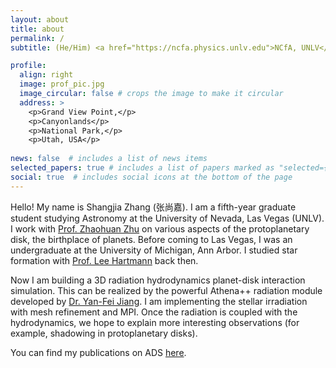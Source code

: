 ```yaml
---
layout: about
title: about
permalink: /
subtitle: (He/Him) <a href="https://ncfa.physics.unlv.edu">NCfA, UNLV</a>, PhD Candidate, Computational Astrophysicist

profile:
  align: right
  image: prof_pic.jpg
  image_circular: false # crops the image to make it circular
  address: >
    <p>Grand View Point,</p>
    <p>Canyonlands</p>
    <p>National Park,</p>
    <p>Utah, USA</p>
    
news: false  # includes a list of news items
selected_papers: true # includes a list of papers marked as "selected={true}"
social: true  # includes social icons at the bottom of the page
---
```


Hello! My name is Shangjia Zhang (张尚嘉). I am a fifth-year graduate student studying Astronomy at the University of Nevada, Las Vegas (UNLV). I work with [Prof. Zhaohuan Zhu](https://unlv-spfg.github.io/team/zhu-zhaohuan/) on various aspects of the protoplanetary disk, the birthplace of planets. Before coming to Las Vegas, I was an undergraduate at the University of Michigan, Ann Arbor. I studied star formation with [Prof. Lee Hartmann](https://sites.lsa.umich.edu/lhartm/) back then.

Now I am building a 3D radiation hydrodynamics planet-disk interaction simulation. This can be realized by the powerful Athena++ radiation module developed by [Dr. Yan-Fei Jiang](https://jiangyanfei1986.wixsite.com/yanfei-homepage). I am implementing the stellar irradiation with mesh refinement and MPI. Once the radiation is coupled with the hydrodynamics, we hope to explain more interesting observations (for example, shadowing in protoplanetary disks).

You can find my publications on ADS [here](https://ui.adsabs.harvard.edu/public-libraries/Pr-dNlzISAu-ZARtksGGqQ).
